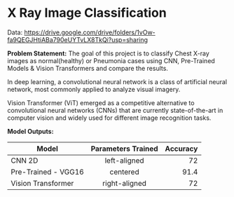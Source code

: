 # X Ray Image Classification

Data: https://drive.google.com/drive/folders/1vOw-fa9QEGJHtiABa790eUYTvLX8TkQi?usp=sharing

**Problem Statement:** The goal of this project is to classify Chest X-ray images as normal(healthy) or Pneumonia cases using CNN, Pre-Trained Models & Vision Transformers and compare the results.

In deep learning, a convolutional neural network is a class of artificial neural network, most commonly applied to analyze visual imagery.

Vision Transformer (ViT) emerged as a competitive alternative to convolutional neural networks (CNNs) that are currently state-of-the-art in computer vision and widely used for different image recognition tasks.

**Model Outputs:**

| Model               |      Parameters Trained      |  Accuracy |
|---------------------|:----------------------------:|----------:|
|      CNN 2D         |          left-aligned        |    72     |
| Pre-Trained - VGG16 |            centered          |    91.4   |
| Vision Transformer  |         right-aligned        |    72     |
